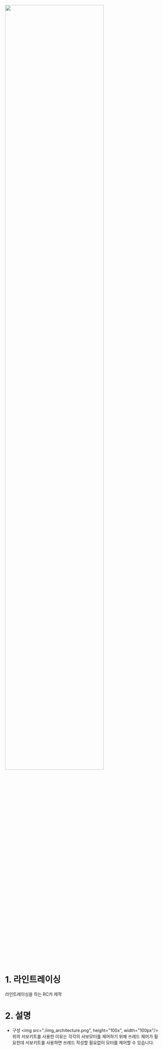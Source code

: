 <img width="80%" src="https://github.com/samyoahri/LineTracer/assets/121100022/0132765a-7075-4fed-88b6-a918ad50d0d2"/>

# 1. 라인트레이싱
라인트레이싱을 하는 RC카 제작

# 2. 설명
* 구성
<img src="./img_architecture.png", height="100x", width="100px"/>
위의 서보키트를 사용한 이유는 각각의 서보모터를 제어하기 위해 쓰레드 제어가 필요한데 서보키트를 사용하면 쓰레드 작성할 필요없이 모터를 제어할 수 있습니다.


